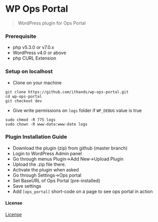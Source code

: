 # WP Ops Portal

> WordPress plugin for Ops Portal


### Prerequisite
* php v5.3.0 or v7.0.x
* WordPress v4.0 or above
* php CURL Extension

### Setup on localhost

* Clone on your machine
```
git clone https://github.com/ithands/wp-ops-portal.git
cd wp-ops-portal
git checkout dev

```

* Give write permissions on ```logs``` folder if ```WP_DEBUG``` value is true
```
sudo chmod -R 775 logs
sudo chown -R www-data:www-date logs
```

### Plugin Installation Guide
- Download the plugin (zip) from github (master branch)
- Login to WordPress Admin panel
- Go through menus Plugin->Add New->Upload Plugin
- Upload the .zip file there.
- Activate the plugin when asked
- Go through Settings->Ops portal
- Set BaseURL of Ops Portal (pre-installed)
- Save settings
- Add ```[ops_portal]``` short-code on a page to see ops portal in action


#### License
[License](LICENSE.txt)

